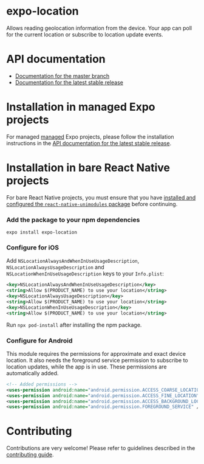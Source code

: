 # expo-location

Allows reading geolocation information from the device. Your app can poll for the current location or subscribe to location update events.

# API documentation

- [Documentation for the master branch](https://github.com/expo/expo/blob/master/docs/pages/versions/unversioned/sdk/location.md)
- [Documentation for the latest stable release](https://docs.expo.io/versions/latest/sdk/location/)

# Installation in managed Expo projects

For managed [managed](https://docs.expo.io/versions/latest/introduction/managed-vs-bare/) Expo projects, please follow the installation instructions in the [API documentation for the latest stable release](https://docs.expo.io/versions/latest/sdk/location/).

# Installation in bare React Native projects

For bare React Native projects, you must ensure that you have [installed and configured the `react-native-unimodules` package](https://github.com/unimodules/react-native-unimodules) before continuing.

### Add the package to your npm dependencies

```
expo install expo-location
```

### Configure for iOS

Add `NSLocationAlwaysAndWhenInUseUsageDescription`, `NSLocationAlwaysUsageDescription` and `NSLocationWhenInUseUsageDescription` keys to your `Info.plist`:

```xml
<key>NSLocationAlwaysAndWhenInUseUsageDescription</key>
<string>Allow $(PRODUCT_NAME) to use your location</string>
<key>NSLocationAlwaysUsageDescription</key>
<string>Allow $(PRODUCT_NAME) to use your location</string>
<key>NSLocationWhenInUseUsageDescription</key>
<string>Allow $(PRODUCT_NAME) to use your location</string>
```

Run `npx pod-install` after installing the npm package.

### Configure for Android

This module requires the permissions for approximate and exact device location. It also needs the foreground service permission to subscribe to location updates, while the app is in use. These permissions are automatically added.

```xml
<!-- Added permissions -->
<uses-permission android:name="android.permission.ACCESS_COARSE_LOCATION" />
<uses-permission android:name="android.permission.ACCESS_FINE_LOCATION" />
<uses-permission android:name="android.permission.ACCESS_BACKGROUND_LOCATION" />
<uses-permission android:name="android.permission.FOREGROUND_SERVICE" />
```

# Contributing

Contributions are very welcome! Please refer to guidelines described in the [contributing guide](https://github.com/expo/expo#contributing).
